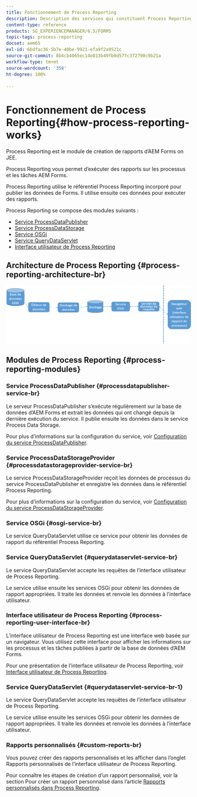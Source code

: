 ```yaml
---
title: Fonctionnement de Process Reporting
description: Description des services qui constituent Process Reporting d’AEM Forms on JEE et présentation de l’interface utilisateur de Process Reporting
content-type: reference
products: SG_EXPERIENCEMANAGER/6.5/FORMS
topic-tags: process-reporting
docset: aem65
exl-id: 66dfac36-5b7e-40be-9921-efa9f2a9521c
source-git-commit: 8b4cb4065ec14e813b49fb0d577c372790c9b21a
workflow-type: tm+mt
source-wordcount: '358'
ht-degree: 100%

---
```


# Fonctionnement de Process Reporting{#how-process-reporting-works}

Process Reporting est le module de création de rapports d’AEM Forms on JEE.

Process Reporting vous permet d’exécuter des rapports sur les processus et les tâches AEM Forms.

Process Reporting utilise le référentiel Process Reporting incorporé pour publier les données de Forms. Il utilise ensuite ces données pour exécuter des rapports.

Process Reporting se compose des modules suivants :

* [Service ProcessDataPublisher](#processdatapublisher-service-br-p)
* [Service ProcessDataStorage](#processdatastorageprovider-service-br-p)
* [Service OSGi](#osgi-service-br-p)
* [Service QueryDataServlet](#querydataservlet-service-br-p)
* [Interface utilisateur de Process Reporting](#process-reporting-user-interface-br-p)

## Architecture de Process Reporting {#process-reporting-architecture-br}

![processreportingarchitarchitecture](assets/processreportingarchitecture.png)

## Modules de Process Reporting {#process-reporting-modules}

### Service ProcessDataPublisher {#processdatapublisher-service-br}

Le serveur ProcessDataPublisher s’exécute régulièrement sur la base de données d’AEM Forms et extrait les données qui ont changé depuis la dernière exécution du service. Il publie ensuite les données dans le service Process Data Storage.

Pour plus d’informations sur la configuration du service, voir [Configuration du service ProcessDataPublisher](/help/forms/using/process-reporting/install-start-process-reporting.md#p-reportconfiguration-service-p).

### Service ProcessDataStorageProvider {#processdatastorageprovider-service-br}

Le service ProcessDataStorageProvider reçoit les données de processus du service ProcessDataPublisher et enregistre les données dans le référentiel Process Reporting.

Pour plus d’informations sur la configuration du service, voir [Configuration du service ProcessDataStorageProvider](/help/forms/using/process-reporting/install-start-process-reporting.md#p-to-configure-the-process-reporting-repository-locations-p).

### Service OSGi {#osgi-service-br}

Le service QueryDataServlet utilise ce service pour obtenir les données de rapport du référentiel Process Reporting.

### Service QueryDataServlet {#querydataservlet-service-br}

Le service QueryDataServlet accepte les requêtes de l’interface utilisateur de Process Reporting.

Le service utilise ensuite les services OSGi pour obtenir les données de rapport appropriées. Il traite les données et renvoie les données à l’interface utilisateur.

### Interface utilisateur de Process Reporting {#process-reporting-user-interface-br}

L’interface utilisateur de Process Reporting est une interface web basée sur un navigateur. Vous utilisez cette interface pour afficher les informations sur les processus et les tâches publiées à partir de la base de données d’AEM Forms.

Pour une présentation de l’interface utilisateur de Process Reporting, voir [Interface utilisateur de Process Reporting](/help/forms/using/process-reporting/introduction-process-reporting.md).

### Service QueryDataServlet {#querydataservlet-service-br-1}

Le service QueryDataServlet accepte les requêtes de l’interface utilisateur de Process Reporting.

Le service utilise ensuite les services OSGi pour obtenir les données de rapport appropriées. Il traite les données et renvoie les données à l’interface utilisateur.

### Rapports personnalisés {#custom-reports-br}

Vous pouvez créer des rapports personnalisés et les afficher dans l’onglet Rapports personnalisés de l’interface utilisateur de Process Reporting.

Pour connaître les étapes de création d’un rapport personnalisé, voir la section Pour créer un rapport personnalisé dans l’article [Rapports personnalisés dans Process Reporting](/help/forms/using/process-reporting/process-reporting-custom-reports.md).
